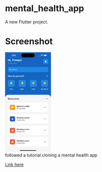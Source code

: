# mental_health_app

A new Flutter project.

# Screenshot
<img  src="./ss/screenshot.png" alt="screenshot" style="width: 30%;"/>
<br/>
followed a tutorial cloning a mental health app

<a href="https://www.youtube.com/watch?v=eegl7of4g-o">Link here</a>
